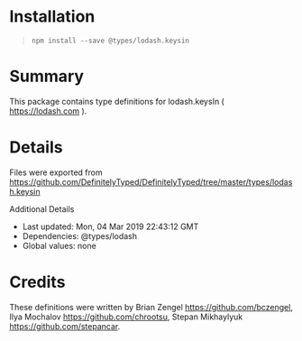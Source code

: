 # Installation
> `npm install --save @types/lodash.keysin`

# Summary
This package contains type definitions for lodash.keysIn ( https://lodash.com ).

# Details
Files were exported from https://github.com/DefinitelyTyped/DefinitelyTyped/tree/master/types/lodash.keysin

Additional Details
 * Last updated: Mon, 04 Mar 2019 22:43:12 GMT
 * Dependencies: @types/lodash
 * Global values: none

# Credits
These definitions were written by Brian Zengel <https://github.com/bczengel>, Ilya Mochalov <https://github.com/chrootsu>, Stepan Mikhaylyuk <https://github.com/stepancar>.
